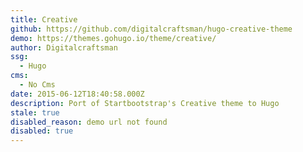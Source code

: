 ```yaml
---
title: Creative
github: https://github.com/digitalcraftsman/hugo-creative-theme
demo: https://themes.gohugo.io/theme/creative/
author: Digitalcraftsman
ssg:
  - Hugo
cms:
  - No Cms
date: 2015-06-12T18:40:58.000Z
description: Port of Startbootstrap's Creative theme to Hugo
stale: true
disabled_reason: demo url not found
disabled: true
---
```

